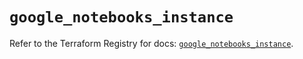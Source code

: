 # `google_notebooks_instance`

Refer to the Terraform Registry for docs: [`google_notebooks_instance`](https://registry.terraform.io/providers/hashicorp/google-beta/5.13.0/docs/resources/google_notebooks_instance).
